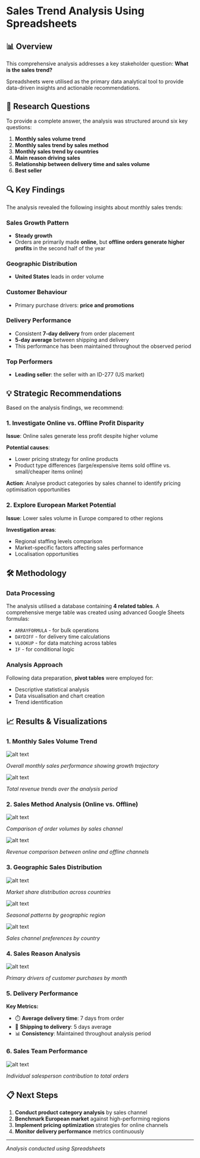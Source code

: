 # Sales Trend Analysis Using Spreadsheets

## 📊 Overview 

This comprehensive analysis addresses a key stakeholder question: **What is the sales trend?**

Spreadsheets were utilised as the primary data analytical tool to provide data-driven insights and actionable recommendations.

## 🎯 Research Questions

To provide a complete answer, the analysis was structured around six key questions:

1. **Monthly sales volume trend**
2. **Monthly sales trend by sales method**
3. **Monthly sales trend by countries**
4. **Main reason driving sales**
5. **Relationship between delivery time and sales volume**
6. **Best seller**

## 🔍 Key Findings

The analysis revealed the following insights about monthly sales trends:

### Sales Growth Pattern
- **Steady growth** 
- Orders are primarily made **online**, but **offline orders generate higher profits** in the second half of the year

### Geographic Distribution
- **United States** leads in order volume

### Customer Behaviour
- Primary purchase drivers: **price and promotions**

### Delivery Performance
- Consistent **7-day delivery** from order placement
- **5-day average** between shipping and delivery
- This performance has been maintained throughout the observed period

### Top Performers
- **Leading seller**: the seller with an ID-277 (US market)

## 💡 Strategic Recommendations

Based on the analysis findings, we recommend:

### 1. Investigate Online vs. Offline Profit Disparity
**Issue**: Online sales generate less profit despite higher volume

**Potential causes**:
- Lower pricing strategy for online products
- Product type differences (large/expensive items sold offline vs. small/cheaper items online)

**Action**: Analyse product categories by sales channel to identify pricing optimisation opportunities

### 2. Explore European Market Potential
**Issue**: Lower sales volume in Europe compared to other regions

**Investigation areas**:
- Regional staffing levels comparison
- Market-specific factors affecting sales performance
- Localisation opportunities

## 🛠️ Methodology

### Data Processing
The analysis utilised a database containing **4 related tables**. A comprehensive merge table was created using advanced Google Sheets formulas:

- `ARRAYFORMULA` - for bulk operations
- `DAYDIFF` - for delivery time calculations  
- `VLOOKUP` - for data matching across tables
- `IF` - for conditional logic

### Analysis Approach
Following data preparation, **pivot tables** were employed for:
- Descriptive statistical analysis
- Data visualisation and chart creation
- Trend identification

## 📈 Results & Visualizations

### 1. Monthly Sales Volume Trend

![alt text](<Monthly Sales Performance.png>)

*Overall monthly sales performance showing growth trajectory*

![alt text](<SUM of TotalDue .png>)

*Total revenue trends over the analysis period*

### 2. Sales Method Analysis (Online vs. Offline)

![alt text](<Monthly Sales Performance_ Online and Offline Orders .png>)

*Comparison of order volumes by sales channel*

![alt text](<Sum of Total Due_ Online and Offline Orders.png>)

*Revenue comparison between online and offline channels*

### 3. Geographic Sales Distribution

![alt text](<Proportions of Number of Orders According to Countries.png>)

*Market share distribution across countries*

![alt text](<Proportions of Number of Orders during the Months According to Countries.png>)

*Seasonal patterns by geographic region*

![alt text](<Proportion of Number of Orders in Different Countries According to Type of Order.png>)

*Sales channel preferences by country*

### 4. Sales Reason Analysis

![alt text](<Proportion of Number of Orders During the Months According to Type of Reason Sale.png>)

*Primary drivers of customer purchases by month*

### 5. Delivery Performance
**Key Metrics:**
- ⏱️ **Average delivery time**: 7 days from order
- 🚚 **Shipping to delivery**: 5 days average
- 📊 **Consistency**: Maintained throughout analysis period

### 6. Sales Team Performance
![alt text](<Proportion of Number of Orders According to Salesperson ID.png>)

*Individual salesperson contribution to total orders*

## 📋 Next Steps

1. **Conduct product category analysis** by sales channel
2. **Benchmark European market** against high-performing regions  
3. **Implement pricing optimization** strategies for online channels
4. **Monitor delivery performance** metrics continuously

---

*Analysis conducted using Spreadsheets*
